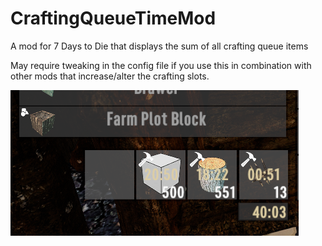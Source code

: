 # CraftingQueueTimeMod
A mod for 7 Days to Die that displays the sum of all crafting queue items

May require tweaking in the config file if you use this in combination with other mods that increase/alter the crafting slots.

![Timer](https://github.com/EugeneBeanblossom/CraftingQueueTimeMod/blob/main/images/timer.png?raw=true)
